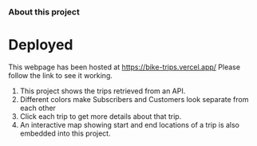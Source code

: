 ### About this project

# Deployed
This webpage has been hosted at https://bike-trips.vercel.app/ Please follow the link to see it working.

1. This project shows the trips retrieved from an API.
2. Different colors make Subscribers and Customers look separate from each other
3. Click each trip to get more details about that trip.
4. An interactive map showing start and end locations of a trip is also embedded into this project. 
